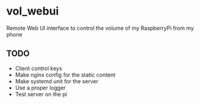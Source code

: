# vol_webui

Remote Web UI interface to control the volume of my RaspberryPi from my phone

## TODO
* Client control keys
* Make nginx config for the static content
* Make systemd unit for the server
* Use a proper logger
* Test server on the pi
